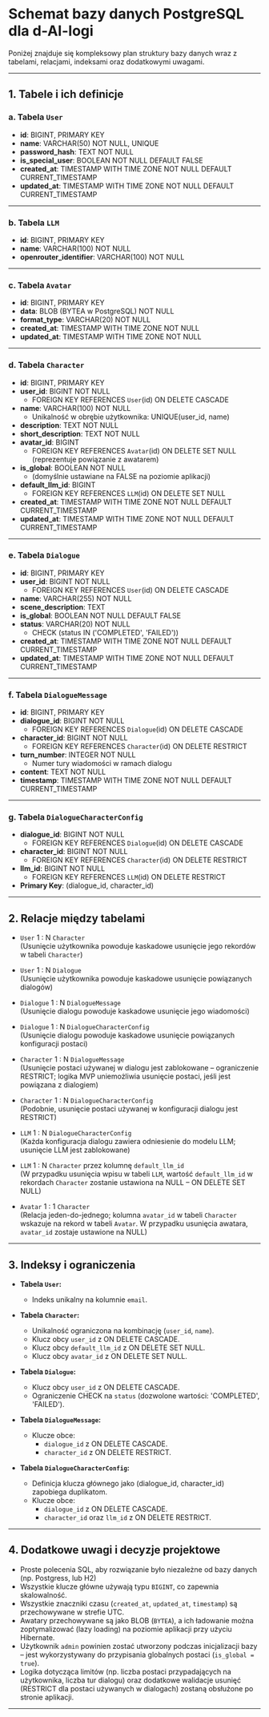 # Schemat bazy danych PostgreSQL dla d-AI-logi

Poniżej znajduje się kompleksowy plan struktury bazy danych wraz z tabelami, relacjami, indeksami oraz dodatkowymi uwagami.

---

## 1. Tabele i ich definicje

### a. Tabela `User`
- **id**: BIGINT, PRIMARY KEY  
- **name**: VARCHAR(50) NOT NULL, UNIQUE  
- **password_hash**: TEXT NOT NULL  
- **is_special_user**: BOOLEAN NOT NULL DEFAULT FALSE  
- **created_at**: TIMESTAMP WITH TIME ZONE NOT NULL DEFAULT CURRENT_TIMESTAMP  
- **updated_at**: TIMESTAMP WITH TIME ZONE NOT NULL DEFAULT CURRENT_TIMESTAMP  

---

### b. Tabela `LLM`
- **id**: BIGINT, PRIMARY KEY  
- **name**: VARCHAR(100) NOT NULL  
- **openrouter_identifier**: VARCHAR(100) NOT NULL  

---

### c. Tabela `Avatar`
- **id**: BIGINT, PRIMARY KEY  
- **data**: BLOB (BYTEA w PostgreSQL) NOT NULL  
- **format_type**: VARCHAR(20) NOT NULL  
- **created_at**: TIMESTAMP WITH TIME ZONE NOT NULL  
- **updated_at**: TIMESTAMP WITH TIME ZONE NOT NULL  

---

### d. Tabela `Character`
- **id**: BIGINT, PRIMARY KEY  
- **user_id**: BIGINT NOT NULL  
  - FOREIGN KEY REFERENCES `User`(id) ON DELETE CASCADE  
- **name**: VARCHAR(100) NOT NULL  
  - Unikalność w obrębie użytkownika: UNIQUE(user_id, name)  
- **description**: TEXT NOT NULL  
- **short_description**: TEXT NOT NULL  
- **avatar_id**: BIGINT  
  - FOREIGN KEY REFERENCES `Avatar`(id) ON DELETE SET NULL (reprezentuje powiązanie z awatarem)  
- **is_global**: BOOLEAN NOT NULL  
  - (domyślnie ustawiane na FALSE na poziomie aplikacji)  
- **default_llm_id**: BIGINT  
  - FOREIGN KEY REFERENCES `LLM`(id) ON DELETE SET NULL  
- **created_at**: TIMESTAMP WITH TIME ZONE NOT NULL DEFAULT CURRENT_TIMESTAMP  
- **updated_at**: TIMESTAMP WITH TIME ZONE NOT NULL DEFAULT CURRENT_TIMESTAMP  

---

### e. Tabela `Dialogue`
- **id**: BIGINT, PRIMARY KEY  
- **user_id**: BIGINT NOT NULL  
  - FOREIGN KEY REFERENCES `User`(id) ON DELETE CASCADE  
- **name**: VARCHAR(255) NOT NULL  
- **scene_description**: TEXT  
- **is_global**: BOOLEAN NOT NULL DEFAULT FALSE  
- **status**: VARCHAR(20) NOT NULL  
  - CHECK (status IN ('COMPLETED', 'FAILED'))  
- **created_at**: TIMESTAMP WITH TIME ZONE NOT NULL DEFAULT CURRENT_TIMESTAMP  
- **updated_at**: TIMESTAMP WITH TIME ZONE NOT NULL DEFAULT CURRENT_TIMESTAMP  

---

### f. Tabela `DialogueMessage`
- **id**: BIGINT, PRIMARY KEY  
- **dialogue_id**: BIGINT NOT NULL  
  - FOREIGN KEY REFERENCES `Dialogue`(id) ON DELETE CASCADE  
- **character_id**: BIGINT NOT NULL  
  - FOREIGN KEY REFERENCES `Character`(id) ON DELETE RESTRICT  
- **turn_number**: INTEGER NOT NULL  
  - Numer tury wiadomości w ramach dialogu  
- **content**: TEXT NOT NULL  
- **timestamp**: TIMESTAMP WITH TIME ZONE NOT NULL DEFAULT CURRENT_TIMESTAMP  

---

### g. Tabela `DialogueCharacterConfig`
- **dialogue_id**: BIGINT NOT NULL  
  - FOREIGN KEY REFERENCES `Dialogue`(id) ON DELETE CASCADE  
- **character_id**: BIGINT NOT NULL  
  - FOREIGN KEY REFERENCES `Character`(id) ON DELETE RESTRICT  
- **llm_id**: BIGINT NOT NULL  
  - FOREIGN KEY REFERENCES `LLM`(id) ON DELETE RESTRICT  
- **Primary Key**: (dialogue_id, character_id)  

---

## 2. Relacje między tabelami

- `User` 1 : N `Character`  
  (Usunięcie użytkownika powoduje kaskadowe usunięcie jego rekordów w tabeli `Character`)

- `User` 1 : N `Dialogue`  
  (Usunięcie użytkownika powoduje kaskadowe usunięcie powiązanych dialogów)

- `Dialogue` 1 : N `DialogueMessage`  
  (Usunięcie dialogu powoduje kaskadowe usunięcie jego wiadomości)

- `Dialogue` 1 : N `DialogueCharacterConfig`  
  (Usunięcie dialogu powoduje kaskadowe usunięcie powiązanych konfiguracji postaci)

- `Character` 1 : N `DialogueMessage`  
  (Usunięcie postaci używanej w dialogu jest zablokowane – ograniczenie RESTRICT; logika MVP uniemożliwia usunięcie postaci, jeśli jest powiązana z dialogiem)

- `Character` 1 : N `DialogueCharacterConfig`  
  (Podobnie, usunięcie postaci używanej w konfiguracji dialogu jest RESTRICT)

- `LLM` 1 : N `DialogueCharacterConfig`  
  (Każda konfiguracja dialogu zawiera odniesienie do modelu LLM; usunięcie LLM jest zablokowane)

- `LLM` 1 : N `Character` przez kolumnę `default_llm_id`  
  (W przypadku usunięcia wpisu w tabeli `LLM`, wartość `default_llm_id` w rekordach `Character` zostanie ustawiona na NULL – ON DELETE SET NULL)

- `Avatar` 1 : 1 `Character`  
  (Relacja jeden-do-jednego; kolumna `avatar_id` w tabeli `Character` wskazuje na rekord w tabeli `Avatar`. W przypadku usunięcia awatara, `avatar_id` zostaje ustawione na NULL)

---

## 3. Indeksy i ograniczenia

- **Tabela `User`:**
  - Indeks unikalny na kolumnie `email`.

- **Tabela `Character`:**
  - Unikalność ograniczona na kombinację (`user_id`, `name`).
  - Klucz obcy `user_id` z ON DELETE CASCADE.
  - Klucz obcy `default_llm_id` z ON DELETE SET NULL.
  - Klucz obcy `avatar_id` z ON DELETE SET NULL.

- **Tabela `Dialogue`:**
  - Klucz obcy `user_id` z ON DELETE CASCADE.
  - Ograniczenie CHECK na `status` (dozwolone wartości: 'COMPLETED', 'FAILED').

- **Tabela `DialogueMessage`:**
  - Klucze obce:
    - `dialogue_id` z ON DELETE CASCADE.
    - `character_id` z ON DELETE RESTRICT.

- **Tabela `DialogueCharacterConfig`:**
  - Definicja klucza głównego jako (dialogue_id, character_id) zapobiega duplikatom.
  - Klucze obce:
    - `dialogue_id` z ON DELETE CASCADE.
    - `character_id` oraz `llm_id` z ON DELETE RESTRICT.

---

## 4. Dodatkowe uwagi i decyzje projektowe

- Proste polecenia SQL, aby rozwiązanie było niezależne od bazy danych (np. Postgress, lub H2)
- Wszystkie klucze główne używają typu `BIGINT`, co zapewnia skalowalność.  
- Wszystkie znaczniki czasu (`created_at`, `updated_at`, `timestamp`) są przechowywane w strefie UTC.  
- Awatary przechowywane są jako BLOB (`BYTEA`), a ich ładowanie można zoptymalizować (lazy loading) na poziomie aplikacji przy użyciu Hibernate.  
- Użytkownik `admin` powinien zostać utworzony podczas inicjalizacji bazy – jest wykorzystywany do przypisania globalnych postaci (`is_global = true`).  
- Logika dotycząca limitów (np. liczba postaci przypadających na użytkownika, liczba tur dialogu) oraz dodatkowe walidacje usunięć (RESTRICT dla postaci używanych w dialogach) zostaną obsłużone po stronie aplikacji.

---
